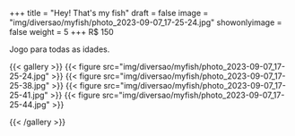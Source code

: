 +++
title = "Hey! That's my fish"
draft = false
image = "img/diversao/myfish/photo_2023-09-07_17-25-24.jpg"
showonlyimage = false
weight = 5
+++
<span class="price">R$ 150</span>

Jogo para todas as idades.
<!--more-->

{{< gallery >}}
{{< figure src="img/diversao/myfish/photo_2023-09-07_17-25-24.jpg" >}}
{{< figure src="img/diversao/myfish/photo_2023-09-07_17-25-38.jpg" >}}
{{< figure src="img/diversao/myfish/photo_2023-09-07_17-25-41.jpg" >}}
{{< figure src="img/diversao/myfish/photo_2023-09-07_17-25-44.jpg" >}}

{{< /gallery >}}


